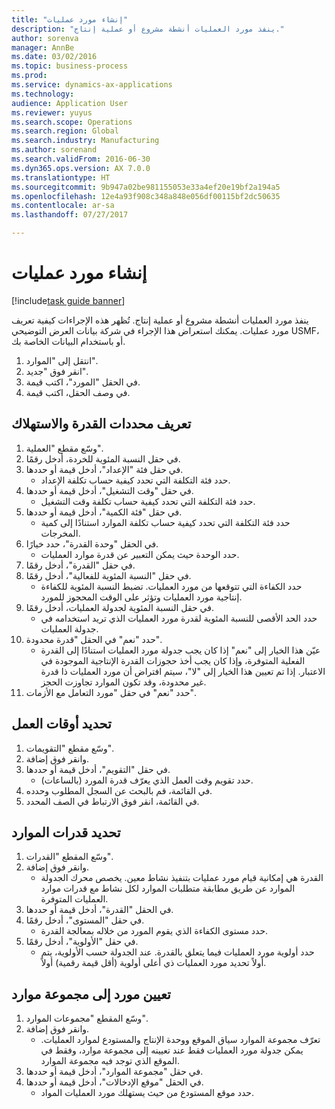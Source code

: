 ```yaml
--- 
title: "إنشاء مورد عمليات"
description: "ينفذ مورد العمليات أنشطة مشروع أو عملية إنتاج."
author: sorenva
manager: AnnBe
ms.date: 03/02/2016
ms.topic: business-process
ms.prod: 
ms.service: dynamics-ax-applications
ms.technology: 
audience: Application User
ms.reviewer: yuyus
ms.search.scope: Operations
ms.search.region: Global
ms.search.industry: Manufacturing
ms.author: sorenand
ms.search.validFrom: 2016-06-30
ms.dyn365.ops.version: AX 7.0.0
ms.translationtype: HT
ms.sourcegitcommit: 9b947a02be981155053e33a4ef20e19bf2a194a5
ms.openlocfilehash: 12e4a93f908c348a848e056df00115bf2dc50635
ms.contentlocale: ar-sa
ms.lasthandoff: 07/27/2017

---
```

# <a name="create-an-operations-resource"></a>إنشاء مورد عمليات

[!include[task guide banner](../../includes/task-guide-banner.md)]

ينفذ مورد العمليات أنشطة مشروع أو عملية إنتاج. تُظهر هذه الإجراءات كيفية تعريف مورد عمليات. يمكنك استعراض هذا الإجراء في شركة بيانات العرض التوضيحي USMF، أو باستخدام البيانات الخاصة بك.

1. انتقل إلى "الموارد".
2. انقر فوق "جديد".
3. في الحقل "المورد"، اكتب قيمة.
4. في وصف الحقل، اكتب قيمة.

## <a name="define-capacity-and-consumption-parameters"></a>تعريف محددات القدرة والاستهلاك
1. وسّع مقطع "العملية".
2. في حقل النسبة المئوية للخردة، أدخل رقمًا.
3. في حقل فئة "الإعداد"، أدخل قيمة أو حددها.
    * حدد فئة التكلفة التي تحدد كيفية حساب تكلفة الإعداد.  
4. في حقل "وقت التشغيل"، أدخل قيمة أو حددها.
    * حدد فئة التكلفة التي تحدد كيفية حساب تكلفة وقت التشغيل.  
5. في حقل "فئة الكمية‬"، أدخل قيمة أو حددها.
    * حدد فئة التكلفة التي تحدد كيفية حساب تكلفة الموارد استنادًا إلى كمية المخرجات.  
6. في الحقل "وحدة القدرة"، حدد خيارًا.
    * حدد الوحدة حيث يمكن التعبير عن قدرة موارد العمليات.  
7. في حقل "القدرة"، أدخل رقمًا.
8. في حقل "النسبة المئوية للفعالية‬"، أدخل رقمًا.
    * حدد الكفاءة التي تتوقعها من مورد العمليات. تضبط النسبة المئوية للكفاءة إنتاجية‬ مورد العمليات وتؤثر على الوقت المحجوز للمورد.  
9. في حقل النسبة المئوية لجدولة العمليات، أدخل رقمًا.
    * حدد الحد الأقصى للنسبة المئوية لقدرة مورد العمليات الذي تريد استخدامه في جدولة العمليات.  
10. حدد "نعم" في الحقل "قدرة محدودة‬".
    * عيّن هذا الخيار إلى "نعم" إذا كان يجب جدولة مورد العمليات استنادًا إلى القدرة الفعلية المتوفرة، وإذا كان يجب أخذ حجوزات القدرة الإنتاجية الموجودة في الاعتبار. إذا تم تعيين هذا الخيار إلى "لا"، سيتم افتراض أن مورد العمليات ذا قدرة غير محدودة‬‏‫، وقد تكون الموارد تجاوزت الحجز‬.  
11. حدد "نعم" في حقل "مورد التعامل مع الأزمات‬".

## <a name="define-working-times"></a>تحديد أوقات العمل
1. وسّع مقطع "التقويمات".
2. وانقر فوق إضافة.
3. في حقل "التقويم"، أدخل قيمة أو حددها.
    * حدد تقويم وقت العمل الذي يعرّف قدرة المورد (بالساعات).  
4. في القائمة، قم بالبحث عن السجل المطلوب وحدده.
5. في القائمة، انقر فوق الارتباط في الصف المحدد.

## <a name="define-resource-capabilities"></a>تحديد قدرات الموارد
1. وسّع المقطع "القدرات‬".
2. وانقر فوق إضافة.
    * القدرة هي إمكانية قيام مورد عمليات بتنفيذ نشاط معين. يخصص محرك الجدولة الموارد عن طريق مطابقة متطلبات الموارد‬ لكل نشاط مع قدرات موارد العمليات المتوفرة.  
3. في الحقل "القدرة"، أدخل قيمة أو حددها.
4. في حقل "المستوى"، أدخل رقمًا.
    * حدد مستوى الكفاءة الذي يقوم المورد من خلاله بمعالجة القدرة.  
5. في حقل "الأولوية"، أدخل رقمًا.
    * حدد أولوية مورد العمليات فيما يتعلق بالقدرة. عند الجدولة حسب الأولوية، يتم أولاً تحديد مورد العمليات ذي أعلى أولوية (أقل قيمة رقمية) أولاً.  

## <a name="assign-resource-to-resource-group"></a>تعيين مورد إلى مجموعة موارد
1. وسّع المقطع "مجموعات الموارد".
2. وانقر فوق إضافة.
    * تعرّف مجموعة الموارد سياق الموقع ووحدة الإنتاج والمستودع لموارد العمليات. يمكن جدولة مورد العمليات فقط عند تعيينه إلى مجموعة موارد، وفقط في الموقع الذي توجد فيه مجموعة الموارد.  
3. في حقل "مجموعة الموارد"، أدخل قيمة أو حددها.
4. في الحقل "موقع الإدخالات‬"، أدخل قيمة أو حددها.
    * حدد موقع المستودع من حيث يستهلك مورد العمليات المواد.  


